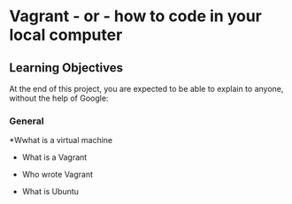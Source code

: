 # Vagrant - or - how to code in your local computer

## Learning Objectives
At the end of this project, you are expected to be able to explain to anyone, without the help of Google:

### General

*Wwhat is a virtual machine

* What is a Vagrant

* Who wrote Vagrant

* What is Ubuntu
